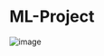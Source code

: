 # ML-Project
![image](https://github.com/kowshik14/ML-Project/assets/97826581/131a3fe9-b6ca-4e64-9221-c19a853d3027)
